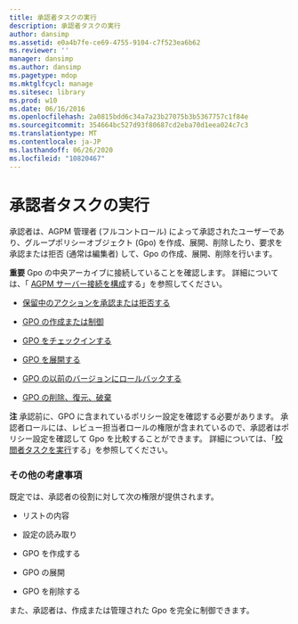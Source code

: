 ```yaml
---
title: 承認者タスクの実行
description: 承認者タスクの実行
author: dansimp
ms.assetid: e0a4b7fe-ce69-4755-9104-c7f523ea6b62
ms.reviewer: ''
manager: dansimp
ms.author: dansimp
ms.pagetype: mdop
ms.mktglfcycl: manage
ms.sitesec: library
ms.prod: w10
ms.date: 06/16/2016
ms.openlocfilehash: 2a0815bdd6c34a7a23b27075b3b5367757c1f84e
ms.sourcegitcommit: 354664bc527d93f80687cd2eba70d1eea024c7c3
ms.translationtype: MT
ms.contentlocale: ja-JP
ms.lasthandoff: 06/26/2020
ms.locfileid: "10820467"
---
```

# 承認者タスクの実行


承認者は、AGPM 管理者 (フルコントロール) によって承認されたユーザーであり、グループポリシーオブジェクト (Gpo) を作成、展開、削除したり、要求を承認または拒否 (通常は編集者) して、Gpo の作成、展開、削除を行います。

**重要** Gpo の中央アーカイブに接続していることを確認します。 詳細については、「 [AGPM サーバー接続を構成](configure-an-agpm-server-connection-agpm40.md)する」を参照してください。

 

-   [保留中のアクションを承認または拒否する](approve-or-reject-a-pending-action-agpm40.md)

-   [GPO の作成または制御](creating-or-controlling-a-gpo-agpm40-app.md)

-   [GPO をチェックインする](check-in-a-gpo-agpm40.md)

-   [GPO を展開する](deploy-a-gpo-agpm40.md)

-   [GPO の以前のバージョンにロールバックする](roll-back-to-an-earlier-version-of-a-gpo-agpm40.md)

-   [GPO の削除、復元、破棄](deleting-restoring-or-destroying-a-gpo-agpm40.md)

**注** 承認前に、GPO に含まれているポリシー設定を確認する必要があります。 承認者ロールには、レビュー担当者ロールの権限が含まれているので、承認者はポリシー設定を確認して Gpo を比較することができます。 詳細については、「[校閲者タスクを実行](performing-reviewer-tasks-agpm40.md)する」を参照してください。

 

### その他の考慮事項

既定では、承認者の役割に対して次の権限が提供されます。

-   リストの内容

-   設定の読み取り

-   GPO を作成する

-   GPO の展開

-   GPO を削除する

また、承認者は、作成または管理された Gpo を完全に制御できます。

 

 






